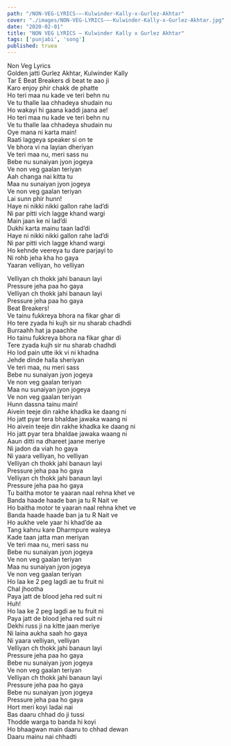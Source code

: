 ```yaml
---
path: "/NON-VEG-LYRICS-–-Kulwinder-Kally-x-Gurlez-Akhtar"
cover: "./images/NON-VEG-LYRICS-–-Kulwinder-Kally-x-Gurlez-Akhtar.jpg"
date: "2020-02-01"
title: "NON VEG LYRICS – Kulwinder Kally x Gurlez Akhtar"
tags: ['punjabi', 'song']
published: truea
---
```

  
Non Veg Lyrics  
Golden jatti Gurlez Akhtar, Kulwinder Kally  
Tar E Beat Breakers di beat te aao ji  
Karo enjoy phir chakk de phatte  
Ho teri maa nu kade ve teri behn nu  
Ve tu thalle laa chhadeya shudain nu  
Ho wakayi hi gaana kaddi jaana ae!  
Ho teri maa nu kade ve teri behn nu  
Ve tu thalle laa chhadeya shudain nu  
Oye mana ni karta main!  
Raati laggeya speaker si on te  
Ve bhora vi na layian dheriyan  
Ve teri maa nu, meri sass nu  
Bebe nu sunaiyan jyon jogeya  
Ve non veg gaalan teriyan  
Aah changa nai kitta tu  
Maa nu sunaiyan jyon jogeya  
Ve non veg gaalan teriyan  
Lai sunn phir hunn!  
Haye ni nikki nikki gallon rahe lad’di  
Ni par pitti vich lagge khand wargi  
Main jaan ke ni lad’di  
Dukhi karta mainu taan lad’di  
Haye ni nikki nikki gallon rahe lad’di  
Ni par pitti vich lagge khand wargi  
Ho kehnde veereya tu dare parjayi to  
Ni rohb jeha kha ho gaya  
Yaaran velliyan, ho velliyan  
  
  
  
  
  
  
Velliyan ch thokk jahi banaun layi  
Pressure jeha paa ho gaya  
Velliyan ch thokk jahi banaun layi  
Pressure jeha paa ho gaya  
Beat Breakers!  
Ve tainu fukkreya bhora na fikar ghar di  
Ho tere zyada hi kujh sir nu sharab chadhdi  
Burraahh hat ja paachhe  
Ho tainu fukkreya bhora na fikar ghar di  
Tere zyada kujh sir nu sharab chadhdi  
Ho lod pain utte ikk vi ni khadna  
Jehde dinde halla sheriyan  
Ve teri maa, nu meri sass  
Bebe nu sunaiyan jyon jogeya  
Ve non veg gaalan teriyan  
Maa nu sunaiyan jyon jogeya  
Ve non veg gaalan teriyan  
Hunn dassna tainu main!  
Aivein teeje din rakhe khadka ke daang ni  
Ho jatt pyar tera bhaldae jawaka waang ni  
Ho aivein teeje din rakhe khadka ke daang ni  
Ho jatt pyar tera bhaldae jawaka waang ni  
Aaun ditti na dhareet jaane meriye  
Ni jadon da viah ho gaya  
Ni yaara velliyan, ho velliyan  
Velliyan ch thokk jahi banaun layi  
Pressure jeha paa ho gaya  
Velliyan ch thokk jahi banaun layi  
Pressure jeha paa ho gaya  
Tu baitha motor te yaaran naal rehna khet ve  
Banda haade haade ban ja tu R Nait ve  
Ho baitha motor te yaaran naal rehna khet ve  
Banda haade haade ban ja tu R Nait ve  
Ho aukhe vele yaar hi khad’de aa  
Tang kahnu kare Dharmpure waleya  
Kade taan jatta man meriyan  
Ve teri maa nu, meri sass nu  
Bebe nu sunaiyan jyon jogeya  
Ve non veg gaalan teriyan  
Maa nu sunaiyan jyon jogeya  
Ve non veg gaalan teriyan  
Ho laa ke 2 peg lagdi ae tu fruit ni  
Chal jhootha  
Paya jatt de blood jeha red suit ni  
Huh!  
Ho laa ke 2 peg lagdi ae tu fruit ni  
Paya jatt de blood jeha red suit ni  
Dekhi russ ji na kitte jaan meriye  
Ni laina aukha saah ho gaya  
Ni yaara velliyan, velliyan  
Velliyan ch thokk jahi banaun layi  
Pressure jeha paa ho gaya  
Bebe nu sunaiyan jyon jogeya  
Ve non veg gaalan teriyan  
Velliyan ch thokk jahi banaun layi  
Pressure jeha paa ho gaya  
Bebe nu sunaiyan jyon jogeya  
Pressure jeha paa ho gaya  
Hort meri koyi ladai nai  
Bas daaru chhad do ji tussi  
Thodde warga to banda hi koyi  
Ho bhaagwan main daaru to chhad dewan  
Daaru mainu nai chhadti  
